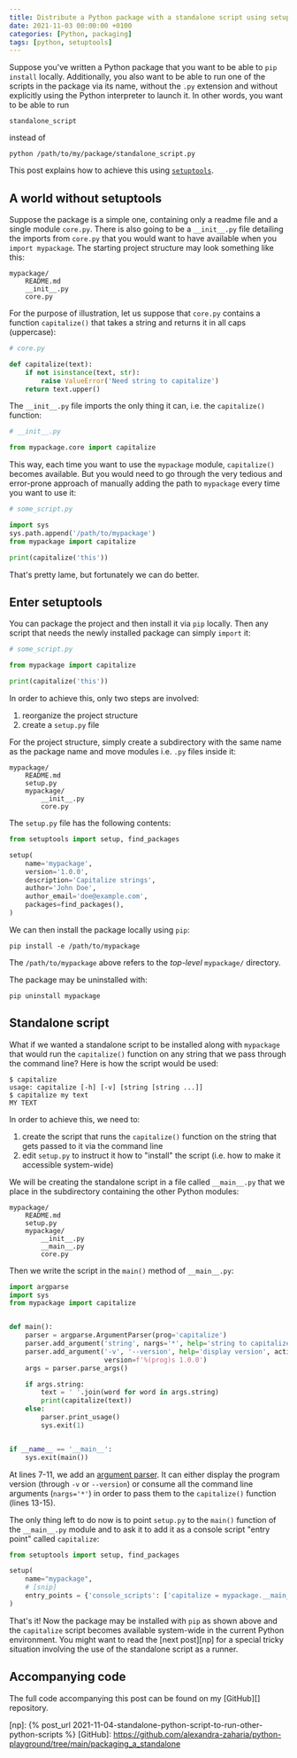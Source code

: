 ```yaml
---
title: Distribute a Python package with a standalone script using setuptools
date: 2021-11-03 00:00:00 +0100
categories: [Python, packaging]
tags: [python, setuptools]
---
```


Suppose you've written a Python package that you want to be able to `pip install` locally. Additionally, you also want to be able to run one of the scripts in the package via its name, without the `.py` extension and without explicitly using the Python interpreter to launch it. In other words, you want to be able to run

```
standalone_script
```

instead of

```
python /path/to/my/package/standalone_script.py
```

This post explains how to achieve this using [`setuptools`][].

## A world without setuptools

Suppose the package is a simple one, containing only a readme file and a single module `core.py`. There is also going to be a `__init__.py` file detailing the imports from `core.py` that you would want to have available when you `import mypackage`. The starting project structure may look something like this:

```
mypackage/
    README.md
    __init__.py
    core.py
```

For the purpose of illustration, let us suppose that `core.py` contains a function `capitalize()` that takes a string and returns it in all caps (uppercase):

```python
# core.py

def capitalize(text):
    if not isinstance(text, str):
        raise ValueError('Need string to capitalize')
    return text.upper()
```

The `__init__.py` file imports the only thing it can, i.e. the `capitalize()` function:

```python
# __init__.py

from mypackage.core import capitalize
```

This way, each time you want to use the `mypackage` module, `capitalize()` becomes available. But you would need to go through the very tedious and error-prone approach of manually adding the path to `mypackage` every time you want to use it:

```python
# some_script.py

import sys
sys.path.append('/path/to/mypackage')
from mypackage import capitalize

print(capitalize('this'))
```

That's pretty lame, but fortunately we can do better.

## Enter setuptools

You can package the project and then install it via `pip` locally. Then any script that needs the newly installed package can simply `import` it:

```python
# some_script.py

from mypackage import capitalize

print(capitalize('this'))
```

In order to achieve this, only two steps are involved:
1. reorganize the project structure
1. create a `setup.py` file

For the project structure, simply create a subdirectory with the same name as the package name and move modules i.e. `.py` files inside it:

```
mypackage/
    README.md
    setup.py
    mypackage/
        __init__.py
        core.py
```

The `setup.py` file has the following contents:

```python
from setuptools import setup, find_packages

setup(
    name='mypackage',
    version='1.0.0',
    description='Capitalize strings',
    author='John Doe',
    author_email='doe@example.com',
    packages=find_packages(),
)
```

We can then install the package locally using `pip`:

```
pip install -e /path/to/mypackage
```

The `/path/to/mypackage` above refers to the *top-level* `mypackage/` directory.

The package may be uninstalled with:

```
pip uninstall mypackage
```

## Standalone script

What if we wanted a standalone script to be installed along with `mypackage` that would run the `capitalize()` function on any string that we pass through the command line? Here is how the script would be used:

```
$ capitalize
usage: capitalize [-h] [-v] [string [string ...]]
$ capitalize my text
MY TEXT
```

In order to achieve this, we need to:
1. create the script that runs the `capitalize()` function on the string that gets passed to it via the command line
1. edit `setup.py` to instruct it how to "install" the script (i.e. how to make it accessible system-wide)

We will be creating the standalone script in a file called `__main__.py` that we place in the subdirectory containing the other Python modules:

```
mypackage/
    README.md
    setup.py
    mypackage/
        __init__.py
        __main__.py
        core.py
```

Then we write the script in the `main()` method of `__main__.py`:

```python
import argparse
import sys
from mypackage import capitalize


def main():
    parser = argparse.ArgumentParser(prog='capitalize')
    parser.add_argument('string', nargs='*', help='string to capitalize')
    parser.add_argument('-v', '--version', help='display version', action='version',
                        version=f'%(prog)s 1.0.0')
    args = parser.parse_args()

    if args.string:
        text = ' '.join(word for word in args.string)
        print(capitalize(text))
    else:
        parser.print_usage()
        sys.exit(1)


if __name__ == '__main__':
    sys.exit(main())
```

At lines 7-11, we add an [argument parser][argparse]. It can either display the program version (through `-v` or `--version`) or consume all the command line arguments (`nargs='*'`) in order to pass them to the `capitalize()` function (lines 13-15).

The only thing left to do now is to point `setup.py` to the `main()` function of the `__main__.py` module and to ask it to add it as a console script "entry point" called `capitalize`:

```python
from setuptools import setup, find_packages

setup(
    name="mypackage",
    # [snip]
    entry_points = {'console_scripts': ['capitalize = mypackage.__main__:main']},
)
```

That's it! Now the package may be installed with `pip` as shown above and the `capitalize` script becomes available system-wide in the current Python environment. You might want to read the [next post][np] for a special tricky situation involving the use of the standalone script as a runner.

## Accompanying code

The full code accompanying this post can be found on my [GitHub][] repository.

<!-- links -->

[`setuptools`]: https://setuptools.pypa.io/
[argparse]: https://docs.python.org/3/library/argparse.html
[np]: {% post_url 2021-11-04-standalone-python-script-to-run-other-python-scripts %}
[GitHub]: https://github.com/alexandra-zaharia/python-playground/tree/main/packaging_a_standalone